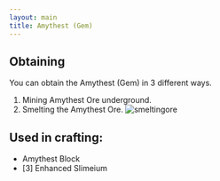 ```yaml
---
layout: main
title: Amythest (Gem)
---
```


## Obtaining

You can obtain the Amythest (Gem) in 3 different ways.

1) Mining Amythest Ore underground.<br/>
2) Smelting the Amythest Ore.
![smeltingore](https://t.gyazo.com/teams/chew/40446af915b2728c199acf5b6d056fe5.png)

## Used in crafting:

- Amythest Block
- [3] Enhanced Slimeium
